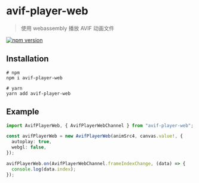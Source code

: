 # avif-player-web

> 使用 webassembly 播放 AVIF 动画文件

[![npm version](https://badge.fury.io/js/avif-player-web.svg)](https://www.npmjs.com/package/avif-player-web)

## Installation

```shell
# npm
npm i avif-player-web

# yarn
yarn add avif-player-web
```

## Example

```typescript
import AvifPlayerWeb, { AvifPlayerWebChannel } from "avif-player-web";

const avifPlayerWeb = new AvifPlayerWeb(animSrc4, canvas.value!, {
  autoplay: true,
  webgl: false,
});

avifPlayerWeb.on(AvifPlayerWebChannel.frameIndexChange, (data) => {
  console.log(data.index);
});
```
